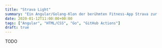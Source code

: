 ```yaml
---
title: "Strava Light"
summary: "Ein Angular/Golang-Klon der berühmten Fitness-App Strava zur Auswertung von Workouts"
date: 2020-01-12T11:00:00+00:00
tags: ["Angular", "HTML/CSS", "Go", "GitHub Actions"]
draft: true
---
```


TODO
